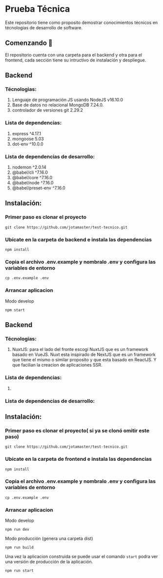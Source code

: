 

# Prueba Técnica

Este repositorio tiene como  proposito demostrar conocimientos técnicos en técnologias de desarrollo de software.

## Comenzando 🚀

El repositorio cuenta con una carpeta para el backend y otra para el frontend, cada sección tiene su intructivo de instalación y despliegue.



## Backend 

### Técnologias:

1. Lenguaje de programación JS usando NodeJS v16.10.0
2. Base de datos no relacional MongoDB 7.24.0.
3. controlador de versiones git 2.29.2

### Lista de dependencias:

1. express ^4.17.1
2. mongoose 5.03
3. dot-env ^10.0.0

### Lista de dependencias de desarrollo:

1. nodemon ^2.0.14
2. @babel/cli ^7.16.0
3. @babel/core ^7.16.0
4. @babel/node ^7.16.0
5. @babel/preset-env ^7.16.0

## Instalación:
### Primer paso es clonar el proyecto
```
git clone https://github.com/jotamaster/test-tecnico.git
```

### Ubícate en la carpeta de backend e instala las dependencias 
```
npm install
```

### Copia el archivo .env.example y nombralo .env  y configura las variables de entorno
```
cp .env.example .env
```
### Arrancar aplicacion
Modo develop
```
npm start
```


## Backend 

### Técnologias:

1. NuxtJS: para el lado del fronte escogí NuxtJS  que es un framework basado en VueJS. Nuxt esta inspirado de NextJS que es un framework que tiene el mismo o similar proposito  y que esta basado en ReactJS. Y que facilian la creacion de aplicaciones SSR.

### Lista de dependencias:

1. 

### Lista de dependencias de desarrollo:



## Instalación:
### Primer paso es clonar el proyecto( si ya se clonó omitir este paso)
```
git clone https://github.com/jotamaster/test-tecnico.git
```

### Ubícate en la carpeta de frontend e instala las dependencias 
```
npm install
```

### Copia el archivo .env.example y nombralo .env  y configura las variables de entorno
```
cp .env.example .env
```

### Arrancar aplicacion
Modo develop
```
npm run dev
```
Modo producción (genera una carpeta dist)
```
npm run build
```
Una vez la aplicacion construida se puede usar el comando `start` podra ver una  versión de producción de la aplicación.
```
npm run start
```
 





